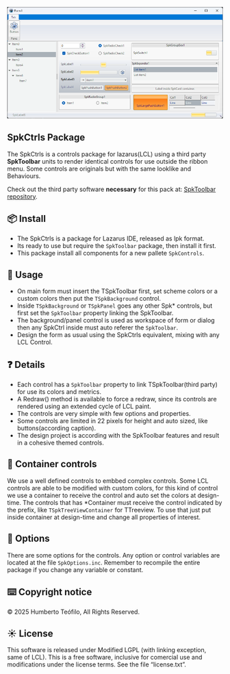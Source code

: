 ﻿<img src="images/display_img.png" />

## SpkCtrls Package

The SpkCtrls is a controls package for lazarus(LCL) using a third party **SpkToolbar** units to render identical controls for use outside the ribbon menu.
Some controls are originals but with the same looklike and Behaviours.

Check out the third party software **necessary** for this pack at: [SpkToolbar repository](https://sourceforge.net/projects/lazarus-ccr/files/SpkToolbar/).

## 📦 Install
- The SpkCtrls is a package for Lazarus IDE, released as lpk format.
- Its ready to use but require the `SpkToolbar` package, then install it first. 
- This package install all components for a new pallete `SpkControls`.

## 🚀 Usage
- On main form must insert the TSpkToolbar first, set scheme colors or a custom colors then put the `TSpkBackground` control.
- Inside `TSpkBackground` or `TSpkPanel` goes any other Spk\* controls, but first set the `SpkToolbar` property linking the SpkToolbar.
- The background/panel control is used as workspace of form or dialog then any SpkCtrl inside must auto referer the `SpkToolbar`.
- Design the form as usual using the SpkCtrls equivalent, mixing with any LCL Control.

## ❓ Details
- Each control has a `SpkToolbar` property to link TSpkToolbar(third party) for use its colors and metrics.
- A Redraw() method is available to force a redraw, since its controls are rendered using an extended cycle of LCL paint.
- The controls are very simple with few options and properties.
- Some controls are limited in 22 pixels for height and auto sized, like buttons(according caption).
- The design project is according with the SpkToolbar features and result in a cohesive themed controls.

## 🎨 Container controls
We use a well defined controls to embbed complex controls. Some LCL controls are able to be modified with custom colors, for this kind of control we use a container to receive the control and auto set the colors at design-time. The controls that has \*Container must receive the control indicated by the prefix, like `TSpkTreeViewContainer` for TTreeview. To use that just put inside container at design-time and change all properties of interest.

## 🔧 Options
There are some options for the controls. Any option or control variables are located at the file `SpkOptions.inc`. Remember to recompile the entire package if you change any variable or constant.

## ⌨️ Copyright notice
© 2025 Humberto Teófilo, All Rights Reserved.   

## ☀️ License
This software is released under Modified LGPL (with linking exception, same of LCL). This is a free software, inclusive for comercial use and modifications under the license terms. See the file “license.txt”.
